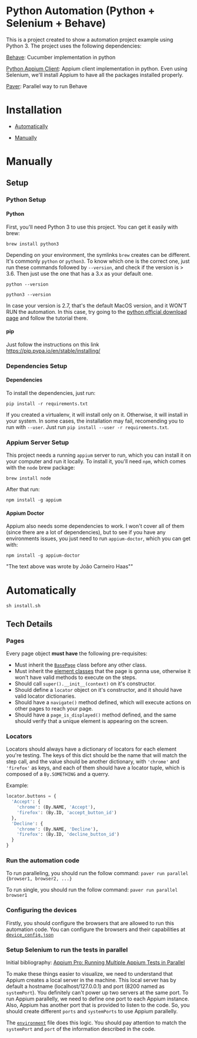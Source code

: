 # Python Automation (Python + Selenium + Behave)

This is a project created to show a automation project example using Python 3. The project uses the following dependencies:

[Behave](https://github.com/behave/behave): Cucumber implementation in python

[Python Appium Client](https://github.com/appium/python-client): Appium client implementation in python. Even using Selenium, we'll install Appium to have all the packages installed properly.

[Paver](https://paver.readthedocs.io/en/almad-rtdfixes/index.html): Parallel way to run Behave

# Installation

* [Automatically](.#Automatically)

* [Manually](.#Manually)

# Manually
## Setup

### Python Setup

#### Python

First, you'll need Python 3 to use this project. You can get it easily with brew:

```brew install python3```

Depending on your environment, the symlinks ```brew``` creates can be different. It's commonly `python` or `python3`. To know which one is the correct one, just run these commands followed by ```--version```, and check if the version is > 3.6. Then just use the one that has a 3.x as your default one.

```python --version```

```python3 --version```

In case your version is 2.7, that's the default MacOS version, and it WON'T RUN the automation. In this case, try going to the [python official download page](https://www.python.org/downloads/) and follow the tutorial there.

#### pip

Just follow the instructions on this link https://pip.pypa.io/en/stable/installing/

### Dependencies Setup

#### Dependencies

To install the dependencies, just run:

```pip install -r requirements.txt```

If you created a virtualenv, it will install only on it. Otherwise, it will install in your system. In some cases, the installation may fail, recomending you to run with `--user`. Just run `pip install --user -r requirements.txt`.

### Appium Server Setup

This project needs a running ```appium``` server to run, which you can install it on your computer and run it locally. To install it, you'll need ```npm```, which comes with the ```node``` brew package:

```brew install node```

After that run:

```npm install -g appium```

#### Appium Doctor

Appium also needs some dependencies to work. I won't cover all of them (since there are a lot of dependencies), but to see if you have any environments issues, you just need to run ```appium-doctor```, which you can get with:

```npm install -g appium-doctor```

"The text above was wrote by João Carneiro Haas""

# Automatically
```sh install.sh```

## Tech Details

### Pages

Every page object **must have** the following pre-requisites:

- Must inherit the [`BasePage`](core_files/support/pages/base.py) class before any other class.
- Must inherit the [element classes](core_files/support/elements/) that the page is gonna use, otherwise it won't have valid methods to execute on the steps.
- Should call `super().__init__(context)` on it's constructor.
- Should define a `locator` object on it's constructor, and it should have valid locator dictionaries.
- Should have a `navigate()` method defined, which will execute actions on other pages to reach your page.
- Should have a `page_is_displayed()` method defined, and the same should verify that a unique element is appearing on the screen.

### Locators

Locators should always have a dictionary of locators for each element you're testing. The keys of this dict should be the name
that will match the step call, and the value should be another dictionary, with `'chrome'` and `'firefox'` as keys, and each of
them should have a locator tuple, which is composed of a `By.SOMETHING` and a querry.

Example:

```python
locator.buttons = {
  'Accept': {
    'chrome': (By.NAME, 'Accept'),
    'firefox': (By.ID, 'accept_button_id')
  },
  'Decline': {
    'chrome': (By.NAME, 'Decline'),
    'firefox': (By.ID, 'decline_button_id')
  }
}
```

### Run the automation code
To run paralleling, you should run the follow command:
`paver run parallel {browser1, browser2, ...}`

To run single, you should run the follow command:
`paver run parallel browser1`

### Configuring the devices
Firstly, you should configure the browsers that are allowed to run this automation code. You can configure the browsers and their capabilities at [`device_config.json`](core_files/resources/)

### Setup Selenium to run the tests in parallel
Initial bibliography: [Appium Pro: Running Multiple Appium Tests in Parallel](https://appiumpro.com/editions/28)

To make these things easier to visualize, we need to understand that Appium creates a local server in the machine. This local server has by default a hostname (localhost/127.0.0.1) and port (8200 named as `systemPort`). You definitely can't power up two servers at the same port. To run Appium parallelly, we need to define one port to each Appium instance. Also, Appium has another port that is provided to listen to the code. So, you should create different `ports` and `systemPorts` to use Appium parallelly.

The [`environment`](core_files/features/environment.py) file does this logic. You should pay attention to match the `systemPort` and `port` of the information described in the code.